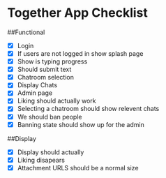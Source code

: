 Together App Checklist
======================

##Functional
* [x] Login
* [x] If users are not logged in show splash page
* [x] Show is typing progress
* [x] Should submit text 
* [x] Chatroom selection
* [x] Display Chats
* [x] Admin page
* [x] Liking should actually work
* [x] Selecting a chatroom should show relevent chats
* [x] We should ban people
* [x] Banning state should show up for the admin

##Display 
* [x] Display should actually 
* [x] Liking disapears
* [x] Attachment URLS should be a normal size
